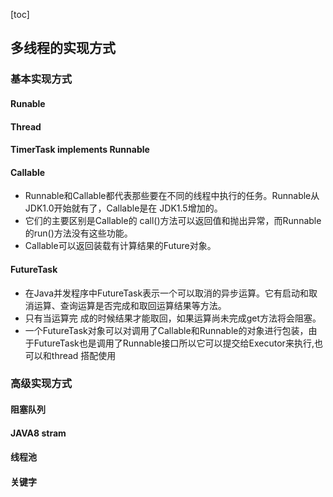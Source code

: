 [toc]
## 多线程的实现方式
### 基本实现方式
#### Runable
#### Thread
#### TimerTask implements Runnable 
#### Callable
- Runnable和Callable都代表那些要在不同的线程中执行的任务。Runnable从JDK1.0开始就有了，Callable是在 JDK1.5增加的。
- 它们的主要区别是Callable的 call()方法可以返回值和抛出异常，而Runnable的run()方法没有这些功能。
- Callable可以返回装载有计算结果的Future对象。
#### FutureTask
- 在Java并发程序中FutureTask表示一个可以取消的异步运算。它有启动和取消运算、查询运算是否完成和取回运算结果等方法。
- 只有当运算完 成的时候结果才能取回，如果运算尚未完成get方法将会阻塞。
- 一个FutureTask对象可以对调用了Callable和Runnable的对象进行包装，由于FutureTask也是调用了Runnable接口所以它可以提交给Executor来执行,也可以和thread 搭配使用

### 高级实现方式
#### 阻塞队列
#### JAVA8 stram
#### 线程池
#### 关键字

